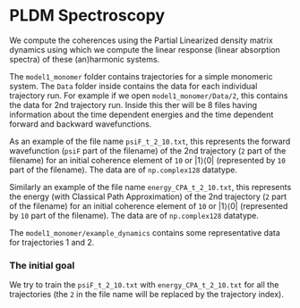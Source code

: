 # PLDM Spectroscopy

We compute the coherences using the Partial Linearized density matrix dynamics using which we compute the linear response (linear absorption spectra) of these (an)harmonic systems.

The `model1_monomer` folder contains trajectories for a simple monomeric system. The `Data` folder inside contains the data for each individual trajectory run. For example if we open `model1_monomer/Data/2`, this contains the data for 2nd trajectory run. Inside this ther will be 8 files having information about the time dependent energies and the time dependent forward and backward wavefunctions.

As an example of the file name `psiF_t_2_10.txt`, this represents the forward wavefunction (`psiF` part of the filename) of the 2nd trajectory (`2` part of the filename) for an initial coherence element of `10` or $|1⟩⟨0|$ (represented by `10` part of the filename). The data are of `np.complex128` datatype.

Similarly an example of the file name `energy_CPA_t_2_10.txt`, this represents the energy (with Classical Path Approximation) of the 2nd trajectory (`2` part of the filename) for an initial coherence element of `10` or $|1⟩⟨0|$ (represented by `10` part of the filename). The data are of `np.complex128` datatype.

The `model1_monomer/example_dynamics` contains some representative data for trajectories 1 and 2.

### The initial goal
We try to train the `psiF_t_2_10.txt` with `energy_CPA_t_2_10.txt` for all the trajectories (the `2` in the file name will be replaced by the trajectory index).
